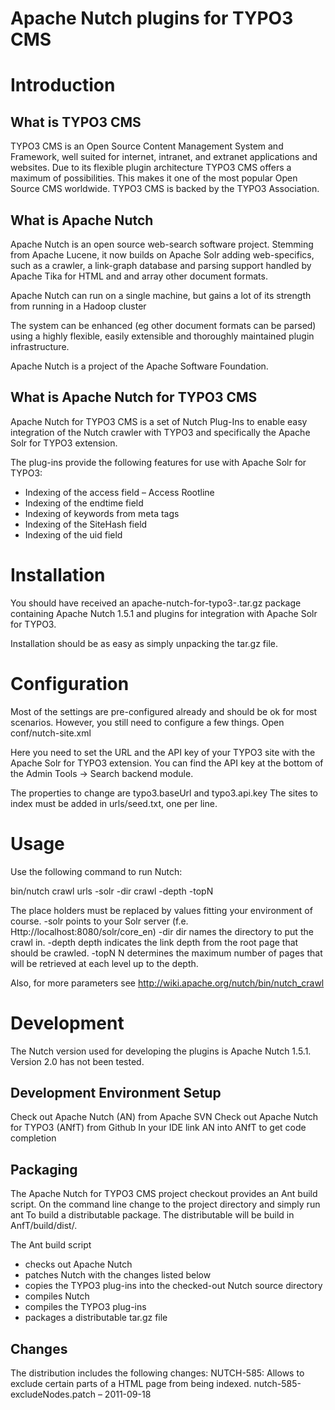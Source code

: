 Apache Nutch plugins for TYPO3 CMS
===============

# Introduction

## What is TYPO3 CMS

TYPO3 CMS is an Open Source Content Management System and Framework, well suited for internet, intranet, and extranet applications and websites. Due to its flexible plugin architecture TYPO3 CMS offers a maximum of possibilities. This makes it one of the most popular Open Source CMS worldwide.
TYPO3 CMS is backed by the TYPO3 Association.

## What is Apache Nutch

Apache Nutch is an open source web-search software project. Stemming from Apache Lucene, it now builds on Apache Solr adding web-specifics, such as a crawler, a link-graph database and parsing support handled by Apache Tika for HTML and and array other document formats.

Apache Nutch can run on a single machine, but gains a lot of its strength from running in a Hadoop cluster

The system can be enhanced (eg other document formats can be parsed) using a highly flexible, easily extensible and thoroughly maintained plugin infrastructure.

Apache Nutch is a project of the Apache Software Foundation.

## What is Apache Nutch for TYPO3 CMS

Apache Nutch for TYPO3 CMS is a set of Nutch Plug-Ins to enable easy integration of the Nutch crawler with TYPO3 and specifically the Apache Solr for TYPO3 extension.

The plug-ins provide the following features for use with Apache Solr for TYPO3:

- Indexing of the access field – Access Rootline
- Indexing of the endtime field
- Indexing of keywords from meta tags
- Indexing of the SiteHash field 
- Indexing of the uid field

# Installation

You should have received an apache-nutch-for-typo3-<version>.tar.gz package containing Apache Nutch 1.5.1 and plugins for integration with Apache Solr for TYPO3. 

Installation should be as easy as simply unpacking the tar.gz file.

# Configuration

Most of the settings are pre-configured already and should be ok for most scenarios. However, you still need to configure a few things. Open conf/nutch-site.xml

Here you need to set the URL and the API key of your TYPO3 site with the Apache Solr for TYPO3 extension. You can find the API key at the bottom of the Admin Tools → Search backend module.

The properties to change are typo3.baseUrl and typo3.api.key
The sites to index must be added in urls/seed.txt, one per line.

# Usage 

Use the following command to run Nutch:

bin/nutch crawl urls -solr <Solr URL> -dir crawl -depth <Indexing depth> -topN <Number of pages per level>

The place holders must be replaced by values fitting your environment of course.
-solr points to your Solr server (f.e. Http://localhost:8080/solr/core_en)
-dir dir names the directory to put the crawl in.
-depth depth indicates the link depth from the root page that should be crawled.
-topN N determines the maximum number of pages that will be retrieved at each level up to the depth.

Also, for more parameters see http://wiki.apache.org/nutch/bin/nutch_crawl 

# Development

The Nutch version used for developing the plugins is Apache Nutch 1.5.1. Version 2.0 has not been tested.

## Development Environment Setup

Check out Apache Nutch (AN) from Apache SVN
Check out Apache Nutch for TYPO3 (ANfT) from Github
In your IDE link AN into ANfT to get code completion

## Packaging

The Apache Nutch for TYPO3 CMS project checkout provides an Ant build script. On the command line change to the project directory and simply run ant To build a distributable package. The distributable will be build in AnfT/build/dist/.

The Ant build script 
- checks out Apache Nutch
- patches Nutch with the changes listed below
- copies the TYPO3 plug-ins into the checked-out Nutch source directory
- compiles Nutch
- compiles the TYPO3 plug-ins
- packages a distributable tar.gz file

## Changes

The distribution includes the following changes:
NUTCH-585: Allows to exclude certain parts of a HTML page from being indexed. 
nutch-585-excludeNodes.patch – 2011-09-18


